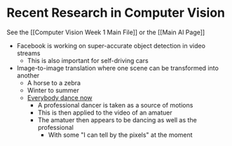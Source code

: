 # Recent Research in Computer Vision

See the [[Computer Vision Week 1 Main File]] or the [[Main AI Page]]

 - Facebook is working on super-accurate object detection in video streams
	 - This is also important for self-driving cars
 - Image-to-image translation where one scene can be transformed into another
	 - A horse to a zebra
	 - Winter to summer
	 - [Everybody dance now](https://coursera.org/share/18ad8589df5698040abd5694a7a4bcb1)
		 - A professional dancer is taken as a source of motions
		 - This is then applied to the video of an amatuer 
		 - The amatuer then appears to be dancing as well as the professional
			 - With some "I can tell by the pixels" at the moment